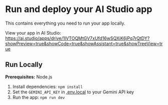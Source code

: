 # Run and deploy your AI Studio app

This contains everything you need to run your app locally.

View your app in AI Studio: https://ai.studio/apps/drive/1lVTOQMtGV7xUfd16wSQXiK6jPq7rQtDY?showPreview=true&showCode=true&showAssistant=true&showTreeView=true

## Run Locally

**Prerequisites:**  Node.js


1. Install dependencies:
   `npm install`
2. Set the `GEMINI_API_KEY` in [.env.local](.env.local) to your Gemini API key
3. Run the app:
   `npm run dev`
